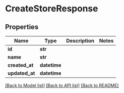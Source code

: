 # CreateStoreResponse


## Properties
Name | Type | Description | Notes
------------ | ------------- | ------------- | -------------
**id** | **str** |  | 
**name** | **str** |  | 
**created_at** | **datetime** |  | 
**updated_at** | **datetime** |  | 

[[Back to Model list]](../README.md#documentation-for-models) [[Back to API list]](../README.md#documentation-for-api-endpoints) [[Back to README]](../README.md)


